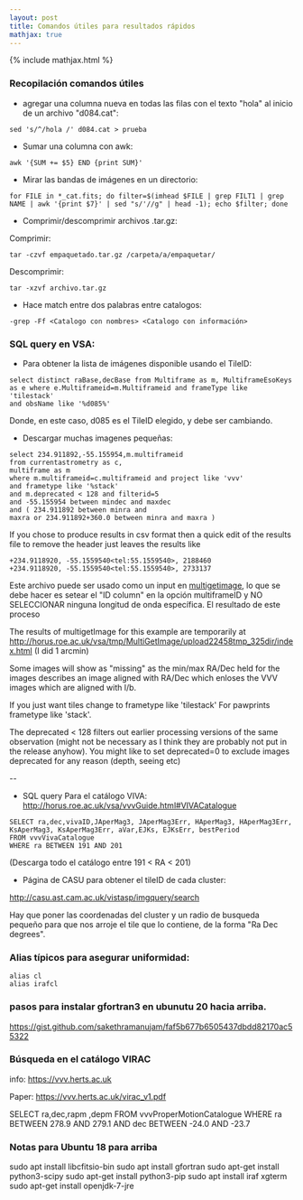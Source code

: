 ```yaml
---
layout: post
title: Comandos útiles para resultados rápidos
mathjax: true
---
```

{% include mathjax.html %} 

### Recopilación comandos útiles 

* agregar una columna nueva en todas las filas con el texto "hola" al inicio de un archivo "d084.cat":
```
sed 's/^/hola /' d084.cat > prueba
```
* Sumar una columna con awk:
```
awk '{SUM += $5} END {print SUM}'
```
* Mirar las bandas de imágenes en un directorio:
```
for FILE in *_cat.fits; do filter=$(imhead $FILE | grep FILT1 | grep NAME | awk '{print $7}' | sed "s/'//g" | head -1); echo $filter; done
```

* Comprimir/descomprimir archivos .tar.gz:

Comprimir: 
```
tar -czvf empaquetado.tar.gz /carpeta/a/empaquetar/
```
Descomprimir: 
```
tar -xzvf archivo.tar.gz
```
* Hace match entre dos palabras entre catalogos:
```
-grep -Ff <Catalogo con nombres> <Catalogo con información>
```

### SQL query en VSA:

* Para obtener la lista de imágenes disponible usando el TileID:
```
select distinct raBase,decBase from Multiframe as m, MultiframeEsoKeys
as e where e.Multiframeid=m.Multiframeid and frameType like 'tilestack'
and obsName like '%d085%'
```
Donde, en este caso, d085 es el TileID elegido, y debe ser cambiando.

* Descargar muchas imagenes pequeñas:
```
select 234.911892,-55.155954,m.multiframeid
from currentastrometry as c,
multiframe as m
where m.multiframeid=c.multiframeid and project like 'vvv'
and frametype like '%stack'
and m.deprecated < 128 and filterid=5
and -55.155954 between mindec and maxdec
and ( 234.911892 between minra and
maxra or 234.911892+360.0 between minra and maxra )
```

If you chose to produce results in csv format then a quick edit of the
results file to remove the header just leaves the results like
```
+234.9118920, -55.1559540<tel:55.1559540>, 2188460
+234.9118920, -55.1559540<tel:55.1559540>, 2733137
```

Este archivo puede ser usado como un input en [multigetimage](http://horus.roe.ac.uk:8080/vdfs/VMultiGetImage_form.jsp), lo que se debe hacer es setear el "ID column" en la opción multiframeID y NO SELECCIONAR ninguna longitud de onda específica. El resultado de este proceso

The results of multigetImage for this example are temporarily at
http://horus.roe.ac.uk/vsa/tmp/MultiGetImage/upload22458tmp_325dir/index.html
(I did 1 arcmin)

Some images will show as "missing" as the min/max RA/Dec held for the images describes an image aligned with RA/Dec which enloses the VVV images which are aligned with l/b.

If you just want tiles change to frametype like 'tilestack'
For pawprints frametype like 'stack'.

The deprecated < 128 filters out earlier processing versions of the same observation (might not be necessary as I think they are probably not put in the release anyhow). You might like to set deprecated=0 to exclude images deprecated for any reason (depth, seeing etc)

--

* SQL query Para el catálogo VIVA: http://horus.roe.ac.uk/vsa/vvvGuide.html#VIVACatalogue
```
SELECT ra,dec,vivaID,JAperMag3, JAperMag3Err, HAperMag3, HAperMag3Err, KsAperMag3, KsAperMag3Err, aVar,EJKs, EJKsErr, bestPeriod
FROM vvvVivaCatalogue
WHERE ra BETWEEN 191 AND 201
```
(Descarga todo el catálogo entre 191 < RA < 201)

* Página de CASU para obtener el tileID de cada cluster:

http://casu.ast.cam.ac.uk/vistasp/imgquery/search

Hay que poner las coordenadas del cluster y un radio de busqueda pequeño para que nos arroje el tile que lo contiene, de la forma "Ra Dec degrees".

### Alias típicos para asegurar uniformidad:

```
alias cl
alias irafcl
```

### pasos para instalar gfortran3 en ubunutu 20 hacia arriba.
https://gist.github.com/sakethramanujam/faf5b677b6505437dbdd82170ac55322


### Búsqueda en el catálogo VIRAC

info: https://vvv.herts.ac.uk

Paper: https://vvv.herts.ac.uk/virac_v1.pdf

SELECT ra,dec,rapm ,depm FROM vvvProperMotionCatalogue
WHERE ra BETWEEN 278.9 AND 279.1 AND dec BETWEEN -24.0 AND -23.7 

### Notas para Ubuntu 18 para arriba

sudo apt install libcfitsio-bin
sudo apt install gfortran
sudo apt-get install python3-scipy
sudo apt-get install python3-pip
sudo apt install iraf xgterm
sudo apt-get install openjdk-7-jre

